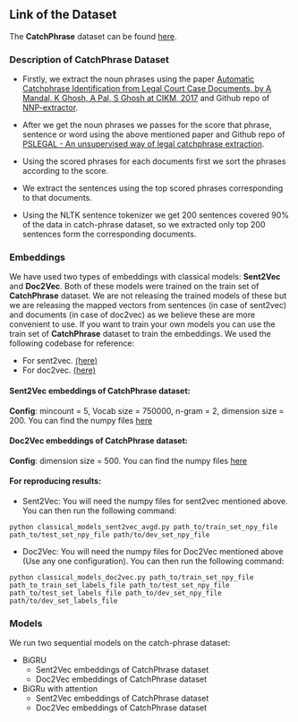 ## Link of the Dataset ##
The **CatchPhrase** dataset can be found [here](https://drive.google.com/drive/folders/1xY0b5WgFSgcMFcMM1BGicBSvof-7iGeP?usp=sharing).

### Description of CatchPhrase Dataset ###

* Firstly, we extract the noun phrases using the paper [Automatic Catchphrase Identification from Legal Court Case Documents, by A Mandal, K Ghosh, A Pal, S Ghosh at CIKM, 2017](https://dl.acm.org/doi/10.1145/3132847.3133102) and Github repo of [NNP-extractor](https://github.com/amarnamarpan/NNP-extractor-a-highly-customisable-noun-phrase-extraction-module). 

* After we get the noun phrases we passes for the score that phrase, sentence or word using the above mentioned paper and Github repo of [PSLEGAL - An unsupervised way of legal catchphrase extraction](https://github.com/amarnamarpan/PSLEGAL-An-unsupervised-way-of-legal-catchphrase-extraction).

* Using the scored phrases for each documents first we sort the phrases according to the score.

* We extract the sentences using the top scored phrases corresponding to that documents.

* Using the NLTK sentence tokenizer we get 200 sentences covered 90% of the data in catch-phrase dataset, so we extracted only top 200 sentences form the corresponding documents.

### Embeddings ###

We have used two types of embeddings with classical models: **Sent2Vec** and **Doc2Vec**. Both of these models were trained on the train set of **CatchPhrase** dataset. We are not releasing the trained models of these but we are releasing the mapped vectors from sentences (in case of sent2vec) and documents (in case of doc2vec) as we believe these are more convenient to use. If you want to train your own models you can use the train set of **CatchPhrase** dataset to train the embeddings. We used the following codebase for reference:
* For sent2vec. [(here)](https://ilmoirfan.com/how-to-train-sent2vec-model/)
* For doc2vec. [(here)](https://radimrehurek.com/gensim/models/doc2vec.html)

#### Sent2Vec embeddings of CatchPhrase dataset: ####

**Config**: mincount = 5, Vocab size = 750000, n-gram = 2, dimension size = 200. You can find the numpy files [here](https://drive.google.com/drive/folders/1vPE5GZdIVsLNVZFCR5DJBuaucUFi4IZQ?usp=sharing)

#### Doc2Vec embeddings of CatchPhrase dataset: ####

**Config**: dimension size = 500. You can find the numpy files [here](https://drive.google.com/drive/folders/1vPE5GZdIVsLNVZFCR5DJBuaucUFi4IZQ?usp=sharing)

#### For reproducing results: ####
* Sent2Vec: You will need the numpy files for sent2vec mentioned above. You can then run the following command:
```
python classical_models_sent2vec_avgd.py path_to/train_set_npy_file path_to/test_set_npy_file path/to/dev_set_npy_file
```
* Doc2Vec: You will need the numpy files for Doc2Vec mentioned above (Use any one configuration). You can then run the following command:
```
python classical_models_doc2vec.py path_to/train_set_npy_file path_to_train_set_labels_file path_to/test_set_npy_file path_to/test_set_labels_file path_to/dev_set_npy_file path/to/dev_set_labels_file
```

### Models ###
We run two sequential models on the catch-phrase dataset:
* BiGRU 
  * Sent2Vec embeddings of CatchPhrase dataset
  * Doc2Vec embeddings of CatchPhrase dataset
* BiGRu with attention
  * Sent2Vec embeddings of CatchPhrase dataset
  * Doc2Vec embeddings of CatchPhrase dataset
